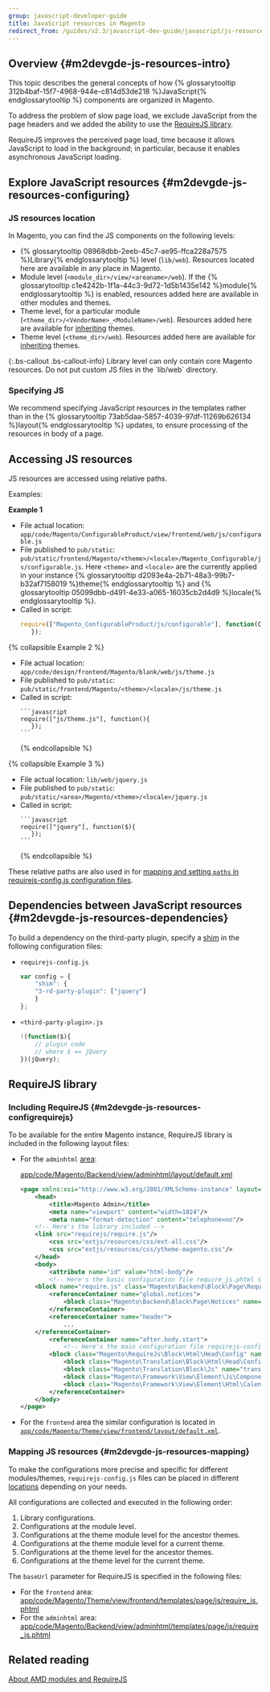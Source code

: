 ```yaml
---
group: javascript-developer-guide
title: JavaScript resources in Magento
redirect_from: /guides/v2.3/javascript-dev-guide/javascript/js-resources.html
---
```


## Overview {#m2devgde-js-resources-intro}

This topic describes the general concepts of how {% glossarytooltip 312b4baf-15f7-4968-944e-c814d53de218 %}JavaScript{% endglossarytooltip %} components are organized in Magento.

To address the problem of slow page load, we exclude JavaScript from the page headers and we added the ability to use the [RequireJS library](http://requirejs.org).

RequireJS improves the perceived page load, time because it allows JavaScript to load in the background; in particular, because it enables asynchronous JavaScript loading.

## Explore JavaScript resources {#m2devgde-js-resources-configuring}

### JS resources location

In Magento, you can find the JS components on the following levels:

* {% glossarytooltip 08968dbb-2eeb-45c7-ae95-ffca228a7575 %}Library{% endglossarytooltip %} level (`lib/web`). Resources located here are available in any place in Magento.
* Module level (`<module_dir>/view/<areaname>/web`). If the {% glossarytooltip c1e4242b-1f1a-44c3-9d72-1d5b1435e142 %}module{% endglossarytooltip %} is enabled, resources added here are available in other modules and themes.
* Theme level, for a particular module (`<theme_dir>/<VendorName>_<ModuleName>/web`). Resources added here are available for [inheriting] themes.
* Theme level  (`<theme_dir>/web`). Resources added here are available for [inheriting] themes.

{:.bs-callout .bs-callout-info}
Library level can only contain core Magento resources. Do not put custom JS files in the \`lib/web\` directory.

### Specifying JS

We recommend specifying JavaScript resources in the templates rather than in the {% glossarytooltip 73ab5daa-5857-4039-97df-11269b626134 %}layout{% endglossarytooltip %} updates, to ensure processing of the resources in body of a page.

## Accessing JS resources

JS resources are accessed using relative paths.

Examples:

**Example 1**

* File actual location: `app/code/Magento/ConfigurableProduct/view/frontend/web/js/configurable.js`
* File published to `pub/static`: `pub/static/frontend/Magento/<theme>/<locale>/Magento_Configurable/js/configurable.js`. Here `<theme>` and `<locale>` are the currently applied in your instance {% glossarytooltip d2093e4a-2b71-48a3-99b7-b32af7158019 %}theme{% endglossarytooltip %} and {% glossarytooltip 05099dbb-d491-4e33-a065-16035cb2d4d9 %}locale{% endglossarytooltip %}.
* Called in script:
  ```javascript
  require(["Magento_ConfigurableProduct/js/configurable"], function(Configurable){
     });
  ```

{% collapsible Example 2 %}

* File actual location: `app/code/design/frontend/Magento/blank/web/js/theme.js`
* File published to `pub/static`: `pub/static/frontend/Magento/<theme>/<locale>/js/theme.js`
* Called in script:
  ````
  ```javascript
  require(["js/theme.js"], function(){
     });
  ```
  ````
  {% endcollapsible %}

{% collapsible Example 3 %}

* File actual location: `lib/web/jquery.js`
* File published to `pub/static`: `pub/static/<area>/Magento/<theme>/<locale>/jquery.js`
* Called in script:
  ````
  ```javascript
  require(["jquery"], function($){
     });
  ```
  ````
  {% endcollapsible %}

These relative paths are also used in for [mapping and setting `paths` in requirejs-config.js configuration files]({{page.baseurl}}/javascript-development/core-concepts/requirejs.html).

## Dependencies between JavaScript resources {#m2devgde-js-resources-dependencies}

To build a dependency on the third-party plugin, specify a [shim] in the following configuration files:

* `requirejs-config.js`

  ```javascript
  var config = {
      "shim": {
      "3-rd-party-plugin": ["jquery"]
      }
  };
  ```

* `<third-party-plugin>.js`

  ```javascript
  !(function($){
      // plugin code
      // where $ == jQuery
  })(jQuery);
  ```

## RequireJS library

### Including RequireJS {#m2devgde-js-resources-configrequirejs}

To be available for the entire Magento instance, RequireJS library is included in the following layout files:

* For the `adminhtml` [area]({{page.baseurl}}/architecture/components/modules/areas.html):

   [app/code/Magento/Backend/view/adminhtml/layout/default.xml]({{site.mage2000url}}app/code/Magento/Backend/view/adminhtml/layout/default.xml)

  ```xml
  <page xmlns:xsi="http://www.w3.org/2001/XMLSchema-instance" layout="admin-1column" xsi:noNamespaceSchemaLocation="urn:magento:framework:View/Layout/etc/page_configuration.xsd">
      <head>
          <title>Magento Admin</title>
          <meta name="viewport" content="width=1024"/>
          <meta name="format-detection" content="telephone=no"/>
      <!-- Here's the library included -->       
      <link src="requirejs/require.js"/>
          <css src="extjs/resources/css/ext-all.css"/>
          <css src="extjs/resources/css/ytheme-magento.css"/>
      </head>
      <body>
          <attribute name="id" value="html-body"/>
          <!-- Here's the basic configuration file require_js.phtml specified -->   
      <block name="require.js" class="Magento\Backend\Block\Page\RequireJs" template="Magento_Backend::page/js/require_js.phtml"/>
          <referenceContainer name="global.notices">
              <block class="Magento\Backend\Block\Page\Notices" name="global_notices" as="global_notices" template="page/notices.phtml"/>
          </referenceContainer>
          <referenceContainer name="header">
              ...
      </referenceContainer>
          <referenceContainer name="after.body.start">
              <!-- Here's the main configuration file requirejs-config.js specified -->
          <block class="Magento\RequireJs\Block\Html\Head\Config" name="requirejs-config"/>
              <block class="Magento\Translation\Block\Html\Head\Config" name="translate-config"/>
              <block class="Magento\Translation\Block\Js" name="translate" template="Magento_Translation::translate.phtml"/>
              <block class="Magento\Framework\View\Element\Js\Components" name="head.components" as="components" template="Magento_Backend::page/js/components.phtml"/>
              <block class="Magento\Framework\View\Element\Html\Calendar" name="head.calendar" as="calendar" template="Magento_Backend::page/js/calendar.phtml"/>
          </referenceContainer>
      </body>
  </page>
  ```

* For the `frontend` area the similar configuration is located in [`app/code/Magento/Theme/view/frontend/layout/default.xml`]({{site.mage2000url}}app/code/Magento/Theme/view/frontend/layout/default.xml).

### Mapping JS resources {#m2devgde-js-resources-mapping}

To make the configurations more precise and specific for different modules/themes, `requirejs-config.js` files can be placed in different [locations](#m2devgde-js-resources-configuring) depending on your needs.

All configurations are collected and executed in the following order:

1. Library configurations.
2. Configurations at the module level.
3. Configurations at the theme module level for the ancestor themes.
4. Configurations at the theme module level for a current theme.
5. Configurations at the theme level for the ancestor themes.
6. Configurations at the theme level for the current theme.

The `baseUrl` parameter for RequireJS is specified in the following files:

* For the `frontend` area: [app/code/Magento/Theme/view/frontend/templates/page/js/require_js.phtml]({{site.mage2000url}}app/code/Magento/Theme/view/frontend/templates/page/js/require_js.phtml)
* For the `adminhtml` area: [app/code/Magento/Backend/view/adminhtml/templates/page/js/require_js.phtml]({{site.mage2000url}}app/code/Magento/Backend/view/adminhtml/templates/page/js/require_js.phtml)

## Related reading

[About AMD modules and RequireJS]({{page.baseurl}}/javascript-development/core-concepts/requirejs.html)

[requirejs library]: http://requirejs.org

[inheriting]: {{page.baseurl}}/frontend-development/themes/set-inheritance.html

[shim]: http://requirejs.org/docs/api.html#config-shim

